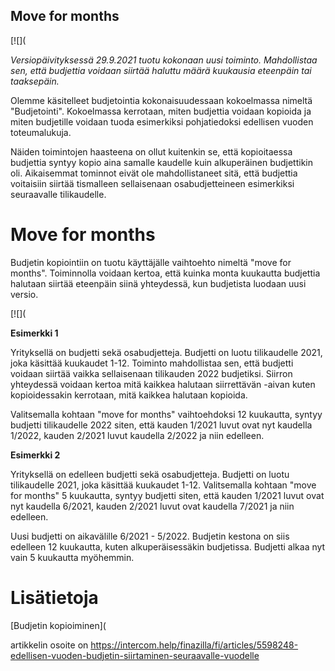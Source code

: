 ## Move for months

[![](

*Versiopäivityksessä 29.9.2021 tuotu kokonaan uusi toiminto. Mahdollistaa sen, että budjettia voidaan siirtää haluttu määrä kuukausia eteenpäin tai taaksepäin.*

Olemme käsitelleet budjetointia kokonaisuudessaan kokoelmassa nimeltä "Budjetointi". Kokoelmassa kerrotaan, miten budjettia voidaan kopioida ja miten budjetille voidaan tuoda esimerkiksi pohjatiedoksi edellisen vuoden toteumalukuja.

Näiden toimintojen haasteena on ollut kuitenkin se, että kopioitaessa budjettia syntyy kopio aina samalle kaudelle kuin alkuperäinen budjettikin oli. Aikaisemmat tominnot eivät ole mahdollistaneet sitä, että budjettia voitaisiin siirtää tismalleen sellaisenaan osabudjetteineen esimerkiksi seuraavalle tilikaudelle.

# Move for months

Budjetin kopiointiin on tuotu käyttäjälle vaihtoehto nimeltä "move for months". Toiminnolla voidaan kertoa, että kuinka monta kuukautta budjettia halutaan siirtää eteenpäin siinä yhteydessä, kun budjetista luodaan uusi versio.

[![](

**Esimerkki 1**

Yrityksellä on budjetti sekä osabudjetteja. Budjetti on luotu tilikaudelle 2021, joka käsittää kuukaudet 1-12. Toiminto mahdollistaa sen, että budjetti voidaan siirtää vaikka sellaisenaan tilikauden 2022 budjetiksi. Siirron yhteydessä voidaan kertoa mitä kaikkea halutaan siirrettävän -aivan kuten kopioidessakin kerrotaan, mitä kaikkea halutaan kopioida.

Valitsemalla kohtaan "move for months" vaihtoehdoksi 12 kuukautta, syntyy budjetti tilikaudelle 2022 siten, että kauden 1/2021 luvut ovat nyt kaudella 1/2022, kauden 2/2021 luvut kaudella 2/2022 ja niin edelleen.

**Esimerkki 2**

Yrityksellä on edelleen budjetti sekä osabudjetteja. Budjetti on luotu tilikaudelle 2021, joka käsittää kuukaudet 1-12. Valitsemalla kohtaan "move for months" 5 kuukautta, syntyy budjetti siten, että kauden 1/2021 luvut ovat nyt kaudella 6/2021, kauden 2/2021 luvut ovat kaudella 7/2021 ja niin edelleen.

Uusi budjetti on aikavälille 6/2021 - 5/2022. Budjetin kestona on siis edelleen 12 kuukautta, kuten alkuperäisessäkin budjetissa. Budjetti alkaa nyt vain 5 kuukautta myöhemmin.

# Lisätietoja

[Budjetin kopioiminen](



artikkelin osoite on https://intercom.help/finazilla/fi/articles/5598248-edellisen-vuoden-budjetin-siirtaminen-seuraavalle-vuodelle

